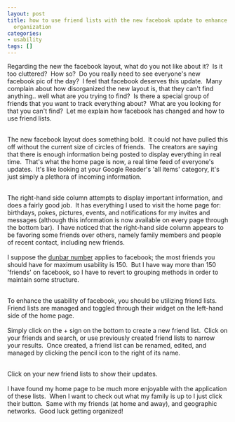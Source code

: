 ```yaml
---
layout: post
title: how to use friend lists with the new facebook update to enhance usability and
  organization
categories:
- usability
tags: []
---
```

Regarding the new the facebook layout, what do you not like about it?  Is it too cluttered?  How so?  Do you really need to see everyone's new facebook pic of the day?  I feel that facebook deserves this update.  Many complain about how disorganized the new layout is, that they can't find anything.. well what are you trying to find?  Is there a special group of friends that you want to track everything about?  What are you looking for that you can't find?  Let me explain how facebook has changed and how to use friend lists.<br /><br />

<!--more-->

The new facebook layout does something bold.  It could not have pulled this off without the current size of circles of friends.  The creators are saying that there is enough information being posted to display everything in real time.  That's what the home page is now, a real time feed of everyone's updates.  It's like looking at your Google Reader's 'all items' category, it's just simply a plethora of incoming information.<br /><br />

The right-hand side column attempts to display important information, and does a fairly good job.  It has everything I used to visit the home page for: birthdays, pokes, pictures, events, and notifications for my invites and messages (although this information is now available on every page through the bottom bar).  I have noticed that the right-hand side column appears to be favoring some friends over others, namely family members and people of recent contact, including new friends.
<br /><br />
I suppose the <a href="http://en.wikipedia.org/wiki/Dunbar%27s_number" target="_blank">dunbar number</a> applies to facebook; the most friends you should have for maximum usability is 150.  But I have way more than 150 'friends' on facebook, so I have to revert to grouping methods in order to maintain some structure.<br /><br />

To enhance the usability of facebook, you should be utilizing friend lists.  Friend lists are managed and toggled through their widget on the left-hand side of the home page.
<br /><br />
Simply click on the + sign on the bottom to create a new friend list.  Click on your friends and search, or use previously created friend lists to narrow your results.  Once created, a friend list can be renamed, edited, and managed by clicking the pencil icon to the right of its name.<br /><br />

Click on your new friend lists to show their updates.
<br /><br />
I have found my home page to be much more enjoyable with the application of these lists.  When I want to check out what my family is up to I just click their button.  Same with my friends (at home and away), and geographic networks.  Good luck getting organized!
